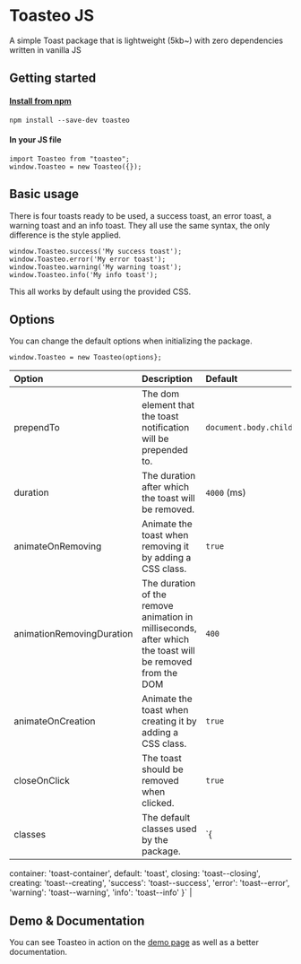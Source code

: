 # Toasteo JS
A simple Toast package that is lightweight (5kb~) with zero dependencies written in vanilla JS

## Getting started
#### [Install from npm](https://www.npmjs.com/package/toasteo)
```
npm install --save-dev toasteo
```

#### In your JS file
```
import Toasteo from "toasteo";
window.Toasteo = new Toasteo({});
```

## Basic usage
There is four toasts ready to be used, a success toast, an error toast, a warning toast and an info toast. They all use the same syntax, the only difference is the style applied.

```
window.Toasteo.success('My success toast');
window.Toasteo.error('My error toast');
window.Toasteo.warning('My warning toast');
window.Toasteo.info('My info toast');
```

This all works by default using the provided CSS.

## Options
You can change the default options when initializing the package.
```
window.Toasteo = new Toasteo(options};
```

| Option | Description | Default |
|:-------------|:-------------|:-----|
| prependTo     | The dom element that the toast notification will be prepended to. | `document.body.childNodes[0]` |
|  duration  | The duration after which the toast will be removed.      |   `4000` (ms) |
| animateOnRemoving | Animate the toast when removing it by adding a CSS class. | `true` |
| animationRemovingDuration | The duration of the remove animation in milliseconds, after which the toast will be removed from the DOM | `400` |
| animateOnCreation | Animate the toast when creating it by adding a CSS class. | `true` |
| closeOnClick | The toast should be removed when clicked. | `true` |
| classes | The default classes used by the package. | `{
container: 'toast-container',
default: 'toast',
closing: 'toast--closing',
creating: 'toast--creating',
'success': 'toast--success',
'error': 'toast--error',
'warning': 'toast--warning',
'info': 'toast--info'
}` |

## Demo & Documentation
You can see Toasteo in action on the [demo page](https://fhusquinet.github.io/toasteo-js/) as well as a better documentation.
